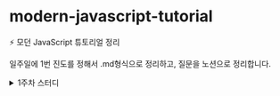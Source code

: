 # modern-javascript-tutorial

⚡️ 모던 JavaScript 튜토리얼 정리  

일주일에 1번 진도를 정해서 .md형식으로 정리하고, 질문을 노션으로 정리합니다.

<details>
<summary>1주차 스터디</summary>
📌 진도 : 파트1 - 코어 자바스크립트(3.코드품질 ~ 5.자료구조와 자료형)  
<br />
📚 질문 정리 : https://grandiose-draw-154.notion.site/1-c983079301024deba13425cd06f084d2
</div>
</details>
